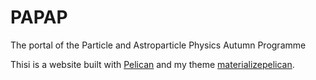 # PAPAP
The portal of the Particle and Astroparticle Physics Autumn Programme

Thisi is a website built with [Pelican](http://docs.getpelican.com/en) and my theme [materializepelican](https://github.com/gpasqualetti/materializepelican).
